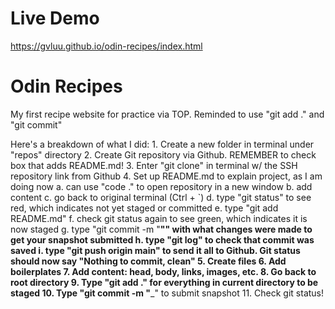 # Live Demo

https://gvluu.github.io/odin-recipes/index.html

# Odin Recipes
My first recipe website for practice via TOP. 
Reminded to use "git add ." and "git commit"

Here's a breakdown of what I did:
    1. Create a new folder in terminal under "repos" directory
    2. Create Git repository via Github. REMEMBER to check box that adds README.md!
    3. Enter "git clone" in terminal w/ the SSH repository link from Github
    4. Set up README.md to explain project, as I am doing now
        a. can use "code ." to open repository in a new window
        b. add content
        c. go back to original terminal (Ctrl + `)
        d. type "git status" to see red, which indicates not yet staged or committed
        e. type "git add README.md"
        f. check git status again to see green, which indicates it is now staged
        g. type "git commit -m "______"" with what changes were made to get your snapshot submitted
        h. type "git log" to check that commit was saved
        i. type "git push origin main" to send it all to Github. Git status should now say "Nothing to commit, clean"
    5. Create files
    6. Add boilerplates
    7. Add content: head, body, links, images, etc.
    8. Go back to root directory
    9. Type "git add ." for everything in current directory to be staged
    10. Type "git commit -m "_______" to submit snapshot
    11. Check git status!
